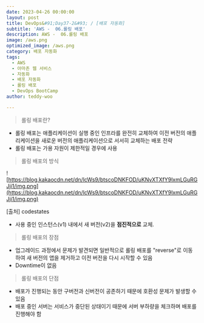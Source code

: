 ```yaml
---
date: 2023-04-26 00:00:00
layout: post
title: DevOps&#91;Day37-2&#93; / [배포 자동화]
subtitle: 'AWS -  06.롤링 배포'
description: AWS -  06.롤링 배포
image: /aws.png
optimized_image: /aws.png
category: 배포 자동화
tags:
  - AWS
  - 아마존 웹 서비스
  - 자동화
  - 배포 자동화
  - 롤링 배포
  - DevOps BootCamp
author: teddy-woo

---
```



> 롤링 배포란?
> 
- 롤링 배포는 애플리케이션이 실행 중인 인프라를 완전히 교체하여 이전 버전의 애플리케이션을 새로운 버전의 애플리케이션으로 서서히 교체하는 배포 전략
- 롤링 배포는 가용 자원이 제한적일 경우에 사용

> 롤링 배포의 방식
> 

![https://blog.kakaocdn.net/dn/lcWs9/btscoDNKFOD/uKNvXTXfY9lxmLGuRGJji1/img.png](https://blog.kakaocdn.net/dn/lcWs9/btscoDNKFOD/uKNvXTXfY9lxmLGuRGJji1/img.png)

[출처] codestates

- 사용 중인 인스턴스(v1) 내에서 새 버전(v2)을 **점진적으로** 교체.

> 롤링 배포의 장점
> 
- 업그레이드 과정에서 문제가 발견되면 일반적으로 롤링 배포를 "reverse"로 이동하여 새 버전의 앱을 제거하고 이전 버전을 다시 시작할 수 있음
- Downtime이 없음

> 롤링 배포의 단점
> 
- 배포가 진행되는 동안 구버전과 신버전이 공존하기 때문에 호환성 문제가 발생할 수 있음
- 배포 중인 서버는 서비스가 중단된 상태이기 때문에 서버 부하량을 체크하며 배포를 진행해야 함